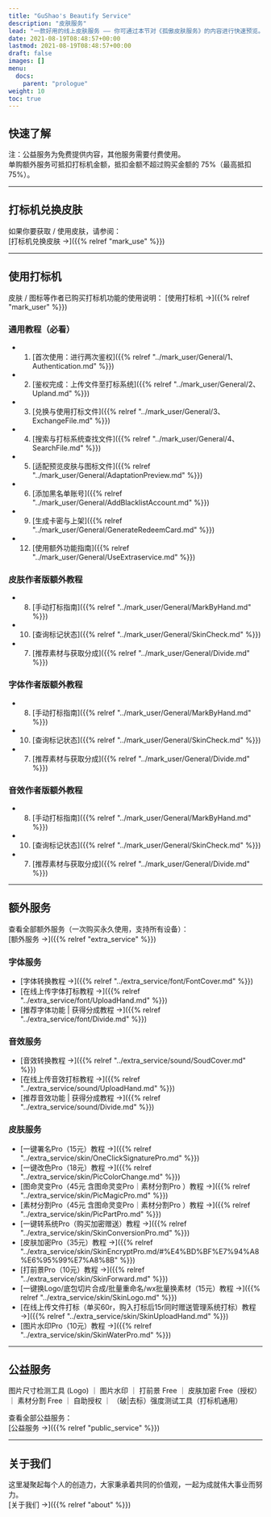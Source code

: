 ```yaml
---
title: "GuShao's Beautify Service"
description: "皮肤服务"
lead: "一款好用的线上皮肤服务 —— 你可通过本节对《孤傲皮肤服务》的内容进行快速预览。"
date: 2021-08-19T08:48:57+00:00
lastmod: 2021-08-19T08:48:57+00:00
draft: false
images: []
menu:
  docs:
    parent: "prologue"
weight: 10
toc: true
---
```


## 快速了解

注：公益服务为免费提供内容，其他服务需要付费使用。  
单购额外服务可抵扣打标机金额，抵扣金额不超过购买金额的 75%（最高抵扣 75%）。

---

## 打标机兑换皮肤

如果你要获取 / 使用皮肤，请参阅：  
[打标机兑换皮肤 →]({{% relref "mark_use" %}})

---

## 使用打标机

皮肤 / 图标等作者已购买打标机功能的使用说明：
[使用打标机 →]({{% relref "mark_user" %}})

### 通用教程（必看）

- 1. [首次使用：进行两次鉴权]({{% relref "../mark_user/General/1、Authentication.md" %}})
- 2. [鉴权完成：上传文件至打标系统]({{% relref "../mark_user/General/2、Upland.md" %}})
- 3. [兑换与使用打标文件]({{% relref "../mark_user/General/3、ExchangeFile.md" %}})
- 4. [搜索与打标系统查找文件]({{% relref "../mark_user/General/4、SearchFile.md" %}})
- 5. [适配预览皮肤与图标文件]({{% relref "../mark_user/General/AdaptationPreview.md" %}})
- 6. [添加黑名单账号]({{% relref "../mark_user/General/AddBlacklistAccount.md" %}})
- 9. [生成卡密与上架]({{% relref "../mark_user/General/GenerateRedeemCard.md" %}})
- 12. [使用额外功能指南]({{% relref "../mark_user/General/UseExtraservice.md" %}})

### 皮肤作者版额外教程

- 8. [手动打标指南]({{% relref "../mark_user/General/MarkByHand.md" %}})
- 10. [查询标记状态]({{% relref "../mark_user/General/SkinCheck.md" %}})
- 7. [推荐素材与获取分成]({{% relref "../mark_user/General/Divide.md" %}})

### 字体作者版额外教程

- 8. [手动打标指南]({{% relref "../mark_user/General/MarkByHand.md" %}})
- 10. [查询标记状态]({{% relref "../mark_user/General/SkinCheck.md" %}})
- 7. [推荐素材与获取分成]({{% relref "../mark_user/General/Divide.md" %}})

### 音效作者版额外教程

- 8. [手动打标指南]({{% relref "../mark_user/General/MarkByHand.md" %}})
- 10. [查询标记状态]({{% relref "../mark_user/General/SkinCheck.md" %}})
- 7. [推荐素材与获取分成]({{% relref "../mark_user/General/Divide.md" %}})

---

## 额外服务

查看全部额外服务（一次购买永久使用，支持所有设备）：  
[额外服务 →]({{% relref "extra_service" %}})

### 字体服务

- [字体转换教程 →]({{% relref "../extra_service/font/FontCover.md" %}})
- [在线上传字体打标教程 →]({{% relref "../extra_service/font/UploadHand.md" %}})
- [推荐字体功能 | 获得分成教程 →]({{% relref "../extra_service/font/Divide.md" %}})

### 音效服务

- [音效转换教程 →]({{% relref "../extra_service/sound/SoudCover.md" %}})
- [在线上传音效打标教程 →]({{% relref "../extra_service/sound/UploadHand.md" %}})
- [推荐音效功能 | 获得分成教程 →]({{% relref "../extra_service/sound/Divide.md" %}})

### 皮肤服务

- [一键署名Pro（15元）教程 →]({{% relref "../extra_service/skin/OneClickSignaturePro.md" %}})
- [一键改色Pro（18元）教程 →]({{% relref "../extra_service/skin/PicColorChange.md" %}})
- [图命灵变Pro（45元 含图命灵变Pro｜素材分割Pro ）教程 →]({{% relref "../extra_service/skin/PicMagicPro.md" %}})
- [素材分割Pro（45元 含图命灵变Pro｜素材分割Pro ）教程 →]({{% relref "../extra_service/skin/PicPartPro.md" %}})
- [一键转系统Pro（购买加密赠送）教程 →]({{% relref "../extra_service/skin/SkinConversionPro.md" %}})
- [皮肤加密Pro（35元）教程 →]({{% relref "../extra_service/skin/SkinEncryptPro.md/#%E4%BD%BF%E7%94%A8%E6%95%99%E7%A8%8B" %}})
- [打前景Pro（10元）教程 →]({{% relref "../extra_service/skin/SkinForward.md" %}})
- [一键换Logo/底包切片合成/批量重命名/wx批量换素材（15元）教程 →]({{% relref "../extra_service/skin/SkinLogo.md" %}})
- [在线上传文件打标（单买60r，购入打标后15r同时赠送管理系统打标）教程 →]({{% relref "../extra_service/skin/SkinUploadHand.md" %}})
- [图片水印Pro（10元）教程 →]({{% relref "../extra_service/skin/SkinWaterPro.md" %}})

---

## 公益服务

图片尺寸检测工具 (Logo) ｜ 图片水印 ｜ 打前景 Free ｜ 皮肤加密 Free（授权） ｜ 素材分割 Free ｜ 自助授权 ｜ （破|去标）强度测试工具（打标机通用）

查看全部公益服务：  
[公益服务 →]({{% relref "public_service" %}})

---

## 关于我们

这里凝聚起每个人的创造力，大家秉承着共同的价值观，一起为成就伟大事业而努力。  
[关于我们 →]({{% relref "about" %}})
